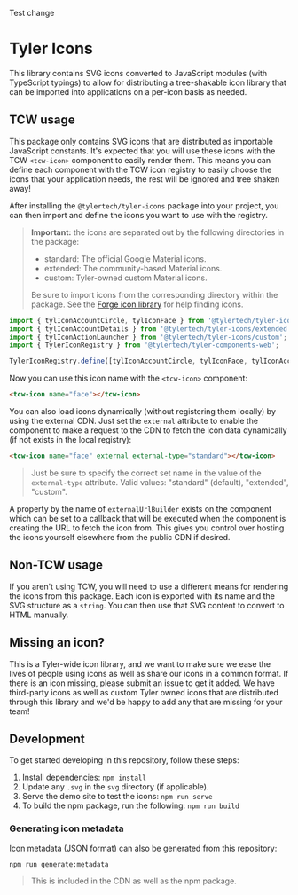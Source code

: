 Test change

# Tyler Icons

This library contains SVG icons converted to JavaScript modules (with TypeScript typings) to allow for distributing a tree-shakable
icon library that can be imported into applications on a per-icon basis as needed.

## TCW usage

This package only contains SVG icons that are distributed as importable JavaScript constants. It's expected that you will use these
icons with the TCW `<tcw-icon>` component to easily render them. This means you can define each component with the TCW icon registry
to easily choose the icons that your application needs, the rest will be ignored and tree shaken away!

After installing the `@tylertech/tyler-icons` package into your project, you can then import and define the icons you want to use with
the registry.

> **Important:** the icons are separated out by the following directories in the package:
> * standard: The official Google Material icons.
> * extended: The community-based Material icons.
> * custom: Tyler-owned custom Material icons.
>
> Be sure to import icons from the corresponding directory within the package. See the [Forge icon library](https://forge.tylertech.com/core-components/iconography/library) for help finding icons.

```ts
import { tylIconAccountCircle, tylIconFace } from '@tylertech/tyler-icons/standard';
import { tylIconAccountDetails } from '@tylertech/tyler-icons/extended';
import { tylIconActionLauncher } from '@tylertech/tyler-icons/custom';
import { TylerIconRegistry } from '@tylertech/tyler-components-web';

TylerIconRegistry.define([tylIconAccountCircle, tylIconFace, tylIconAccountDetails, tylIconActionLauncher]);
```

 Now you can use this icon name with the `<tcw-icon>` component:

 ```html
 <tcw-icon name="face"></tcw-icon>
 ```

 You can also load icons dynamically (without registering them locally) by using the external CDN. Just set the `external` attribute to enable the component to make a request to the CDN to fetch the icon data dynamically (if not exists in the local registry):

 ```html
 <tcw-icon name="face" external external-type="standard"></tcw-icon>
 ```
 
 > Just be sure to specify the correct set name in the value of the `external-type` attribute. Valid values: "standard" (default), "extended", "custom".
 
 A property by the name of `externalUrlBuilder` exists on the component which can be set to a callback that will be executed when the component is creating the URL to fetch the icon from. This gives you control over hosting the icons yourself elsewhere from the public CDN if desired.

## Non-TCW usage

If you aren't using TCW, you will need to use a different means for rendering the icons from this package. Each icon is exported with its
name and the SVG structure as a `string`. You can then use that SVG content to convert to HTML manually.

## Missing an icon?

This is a Tyler-wide icon library, and we want to make sure we ease the lives of people using icons as well as share our icons in a common
format. If there is an icon missing, please submit an issue to get it added. We have third-party icons as well as custom Tyler owned icons
that are distributed through this library and we'd be happy to add any that are missing for your team!

## Development

To get started developing in this repository, follow these steps:

1. Install dependencies: `npm install`
2. Update any `.svg` in the `svg` directory (if applicable).
3. Serve the demo site to test the icons: `npm run serve`
4. To build the npm package, run the following: `npm run build`

### Generating icon metadata

Icon metadata (JSON format) can also be generated from this repository:

```bash
npm run generate:metadata
```


> This is included in the CDN as well as the npm package.




